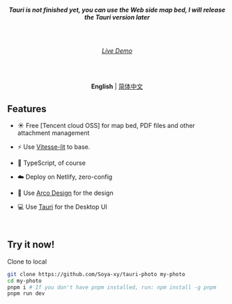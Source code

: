 

<h5 align='center'>
  Tauri is not finished yet, you can use the Web side map bed, I will release the Tauri version later
</h5>

<br />

<h6 align='center'>
<a href="https://ttcc.netlify.app/">Live Demo</a>
</h6>

<br>

<p align='center'>
<b>English</b> | <a href="https://github.com/Soya-xy/tauri-photo/blob/master/README.zh-CN.md">简体中文</a>
</p>



## Features

- ☀️ Free [Tencent cloud OSS] for map bed, PDF files and other attachment management

- ⚡️ Use [Vitesse-lit](https://vitesselit.com/) to base.

- 🦾 TypeScript, of course

- ☁️ Deploy on Netlify, zero-config

- 💎 Use [Arco Design](https://arco-design.com/) for the design

- 💻 Use [Tauri](https://tauri.io/) for the Desktop UI

<br>

## Try it now!

Clone to local

```bash
git clone https://github.com/Soya-xy/tauri-photo my-photo
cd my-photo
pnpm i # If you don't have pnpm installed, run: npm install -g pnpm
pnpm run dev
```
